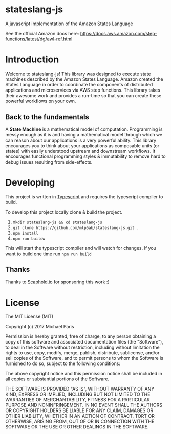 # stateslang-js

A javascript implementation of the Amazon States Language

See the official Amazon docs here: https://docs.aws.amazon.com/step-functions/latest/dg/awl-ref.html

# Introduction

Welcome to stateslang-js! This library was designed to execute state machines described by the Amazon States Language. Amazon created the States Language in order to coordinate the components of distributed applications and microservices via AWS step functions. This library takes their awesome work and provides a run-time so that you can create these powerful workflows on your own.

## Back to the fundamentals

A **State Machine** is a mathematical model of computation. Programming is messy enough as it is and having a mathematical model through which we can reason about our applications is a very powerful ability. This library encourages you to think about your applications as composable units (or states) with easily understood upstream and downstream workflows. It encourages functional programming styles & immutability to remove hard to debug issues resulting from side-effects.

# Developing

This project is written in [Typescript](https://www.typescriptlang.org/) and requires the typescript compiler to build.

To develop this project locally clone & build the project.

1. `mkdir stateslang-js && cd stateslang-js`
2. `git clone https://github.com/mlp5ab/stateslang-js.git .`
3. `npm install`
4. `npm run buildw`

This will start the typescript compiler and will watch for changes. If you want to build one time run `npm run build`

## Thanks

Thanks to [Scaphold.io](https://scaphold.io) for sponsoring this work :)

# License

The MIT License (MIT)

Copyright (c) 2017 Michael Paris

Permission is hereby granted, free of charge, to any person obtaining a copy
of this software and associated documentation files (the "Software"), to deal
in the Software without restriction, including without limitation the rights
to use, copy, modify, merge, publish, distribute, sublicense, and/or sell
copies of the Software, and to permit persons to whom the Software is
furnished to do so, subject to the following conditions:

The above copyright notice and this permission notice shall be included in
all copies or substantial portions of the Software.

THE SOFTWARE IS PROVIDED "AS IS", WITHOUT WARRANTY OF ANY KIND, EXPRESS OR
IMPLIED, INCLUDING BUT NOT LIMITED TO THE WARRANTIES OF MERCHANTABILITY,
FITNESS FOR A PARTICULAR PURPOSE AND NONINFRINGEMENT.  IN NO EVENT SHALL THE
AUTHORS OR COPYRIGHT HOLDERS BE LIABLE FOR ANY CLAIM, DAMAGES OR OTHER
LIABILITY, WHETHER IN AN ACTION OF CONTRACT, TORT OR OTHERWISE, ARISING FROM,
OUT OF OR IN CONNECTION WITH THE SOFTWARE OR THE USE OR OTHER DEALINGS IN
THE SOFTWARE.

